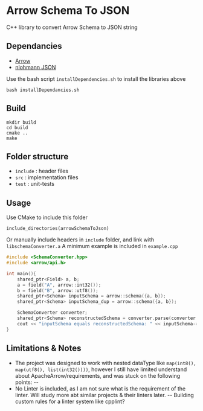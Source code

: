 # Arrow Schema To JSON
C++ library to convert Arrow Schema to JSON string

## Dependancies
- [Arrow](https://github.com/apache/arrow)
- [nlohmann JSON](https://github.com/nlohmann/json)

Use the bash script `installDependencies.sh` to install the libraries above
```
bash installDependancies.sh
```

## Build
```
mkdir build
cd build
cmake ..
make
```

## Folder structure
- `include` : header files
- `src` : implementation files
- `test` : unit-tests

## Usage
Use CMake to include this folder
```
include_directories(arrowSchemaToJson)
```

Or manually include headers in `include` folder, and link with `libschemaConverter.a`
A minimum example is included in `example.cpp`
```C++
#include <SchemaConverter.hpp>
#include <arrow/api.h>

int main(){
    shared_ptr<Field> a, b;
    a = field("A", arrow::int32());
    b = field("B", arrow::utf8());
    shared_ptr<Schema> inputSchema = arrow::schema({a, b});
    shared_ptr<Schema> inputSchema_dup = arrow::schema({a, b});

    SchemaConverter converter;
    shared_ptr<Schema> reconstructedSchema = converter.parse(converter.serialize(inputSchema));
    cout << "inputSchema equals reconstructedSchema: " << inputSchema->Equals(*reconstructedSchema) << endl;
}
```

## Limitations & Notes 
- The project was designed to work with nested dataType like `map(int8(), map(utf8(), list(int32())))`, however I still have limited understand about ApacheArrow/requirements, and was stuck on the following points:
--
- No Linter is included, as I am not sure what is the requirement of the linter. Will study more abt similar projects & their linters later.
-- Building custom rules for a linter system like cpplint?


